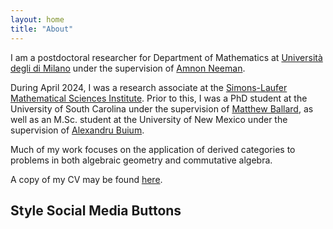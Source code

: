 ```yaml
---
layout: home
title: "About"
---
```


I am a postdoctoral researcher for Department of Mathematics at [Università degli di Milano](https://www.unimi.it/en) under the supervision of [Amnon Neeman](https://www.unimi.it/en/ugov/person/amnon-neeman). 

During April 2024, I was a research associate at the [Simons-Laufer Mathematical Sciences Institute](https://www.slmath.org/programs/356). Prior to this, I was a PhD student at the University of South Carolina under the supervision of [Matthew Ballard](https://www.matthewrobertballard.com), as well as an M.Sc. student at the University of New Mexico under the supervision of [Alexandru Buium](http://www.math.unm.edu/~buium). 

Much of my work focuses on the application of derived categories to problems in both algebraic geometry and commutative algebra.

A copy of my CV may be found [here](/assets/LankCV.pdf).

<html>
<head>
<meta name="viewport" content="width=device-width, initial-scale=1">
<link rel="stylesheet" href="https://cdnjs.cloudflare.com/ajax/libs/font-awesome/4.7.0/css/font-awesome.min.css">
<style>
.fa {
  padding: 20px;
  font-size: 30px;
  width: 50px;
  text-align: center;
  text-decoration: none;
  margin: 5px 2px;
}

.fa:hover {
    opacity: 0.7;
}

.fa-facebook {
  background: #3B5998;
  color: white;
}

.fa-twitter {
  background: #55ACEE;
  color: white;
}

.fa-google {
  background: #dd4b39;
  color: white;
}

.fa-linkedin {
  background: #007bb5;
  color: white;
}

.fa-youtube {
  background: #bb0000;
  color: white;
}

.fa-instagram {
  background: #125688;
  color: white;
}

.fa-pinterest {
  background: #cb2027;
  color: white;
}

.fa-snapchat-ghost {
  background: #fffc00;
  color: white;
  text-shadow: -1px 0 black, 0 1px black, 1px 0 black, 0 -1px black;
}

.fa-skype {
  background: #00aff0;
  color: white;
}

.fa-android {
  background: #a4c639;
  color: white;
}

.fa-dribbble {
  background: #ea4c89;
  color: white;
}

.fa-vimeo {
  background: #45bbff;
  color: white;
}

.fa-tumblr {
  background: #2c4762;
  color: white;
}

.fa-vine {
  background: #00b489;
  color: white;
}

.fa-foursquare {
  background: #45bbff;
  color: white;
}

.fa-stumbleupon {
  background: #eb4924;
  color: white;
}

.fa-flickr {
  background: #f40083;
  color: white;
}

.fa-yahoo {
  background: #430297;
  color: white;
}

.fa-soundcloud {
  background: #ff5500;
  color: white;
}

.fa-reddit {
  background: #ff5700;
  color: white;
}

.fa-rss {
  background: #ff6600;
  color: white;
}
</style>
</head>
<body>

<h2>Style Social Media Buttons</h2>

<!-- Add font awesome icons -->
<a href="#" class="fa fa-facebook"></a>
<a href="#" class="fa fa-twitter"></a>
<a href="#" class="fa fa-google"></a>
<a href="#" class="fa fa-linkedin"></a>
<a href="#" class="fa fa-youtube"></a>
<a href="#" class="fa fa-instagram"></a>
<a href="#" class="fa fa-pinterest"></a>
<a href="#" class="fa fa-snapchat-ghost"></a>
<a href="#" class="fa fa-skype"></a>
<a href="#" class="fa fa-android"></a>
<a href="#" class="fa fa-dribbble"></a>
<a href="#" class="fa fa-vimeo"></a>
<a href="#" class="fa fa-tumblr"></a>
<a href="#" class="fa fa-vine"></a>
<a href="#" class="fa fa-foursquare"></a>
<a href="#" class="fa fa-stumbleupon"></a>
<a href="#" class="fa fa-flickr"></a>
<a href="#" class="fa fa-yahoo"></a>
<a href="#" class="fa fa-reddit"></a>
<a href="#" class="fa fa-rss"></a>
      
</body>
</html> 

